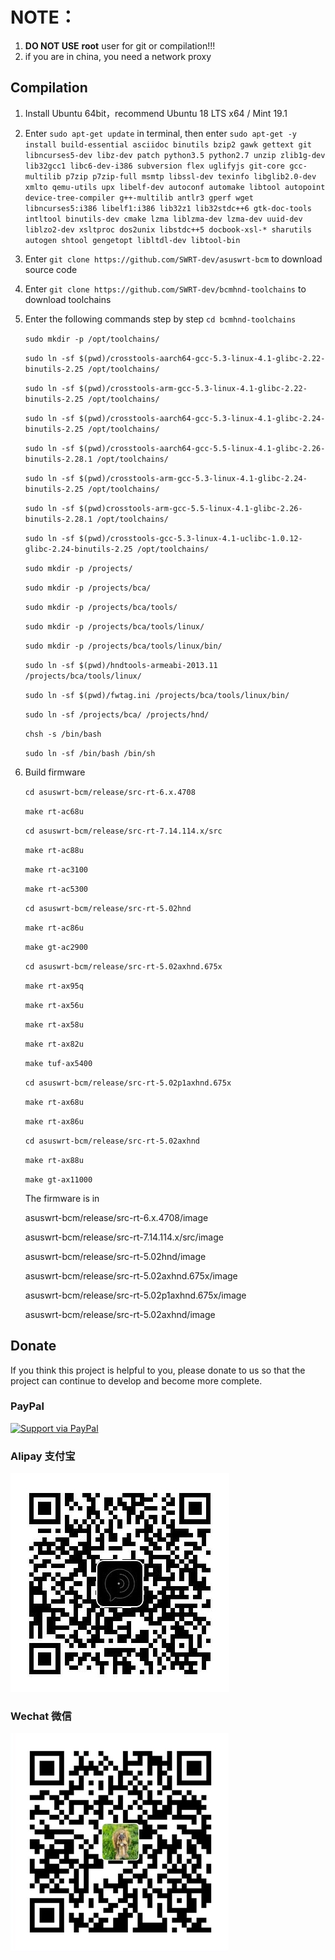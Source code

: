 
NOTE：
=
1. **DO NOT USE** **root** user for git or compilation!!!
2. if you are in china, you need a network proxy

## Compilation

1. Install Ubuntu 64bit，recommend Ubuntu 18 LTS x64 / Mint 19.1

2. Enter `sudo apt-get update` in terminal, then enter
`
sudo apt-get -y install build-essential asciidoc binutils bzip2 gawk gettext git libncurses5-dev libz-dev patch python3.5 python2.7 unzip zlib1g-dev lib32gcc1 libc6-dev-i386 subversion flex uglifyjs git-core gcc-multilib p7zip p7zip-full msmtp libssl-dev texinfo libglib2.0-dev xmlto qemu-utils upx libelf-dev autoconf automake libtool autopoint device-tree-compiler g++-multilib antlr3 gperf wget libncurses5:i386 libelf1:i386 lib32z1 lib32stdc++6 gtk-doc-tools intltool binutils-dev cmake lzma liblzma-dev lzma-dev uuid-dev liblzo2-dev xsltproc dos2unix libstdc++5 docbook-xsl-* sharutils autogen shtool gengetopt libltdl-dev libtool-bin
`

3. Enter `git clone https://github.com/SWRT-dev/asuswrt-bcm` to download source code 

4. Enter `git clone https://github.com/SWRT-dev/bcmhnd-toolchains` to download toolchains

5. Enter the following commands step by step `cd bcmhnd-toolchains`

    `sudo mkdir -p /opt/toolchains/`

    `sudo ln -sf $(pwd)/crosstools-aarch64-gcc-5.3-linux-4.1-glibc-2.22-binutils-2.25 /opt/toolchains/`

    `sudo ln -sf $(pwd)/crosstools-arm-gcc-5.3-linux-4.1-glibc-2.22-binutils-2.25 /opt/toolchains/`

    `sudo ln -sf $(pwd)/crosstools-aarch64-gcc-5.3-linux-4.1-glibc-2.24-binutils-2.25 /opt/toolchains/`
    
    `sudo ln -sf $(pwd)/crosstools-aarch64-gcc-5.5-linux-4.1-glibc-2.26-binutils-2.28.1 /opt/toolchains/`
    
    `sudo ln -sf $(pwd)/crosstools-arm-gcc-5.3-linux-4.1-glibc-2.24-binutils-2.25 /opt/toolchains/`
    
    `sudo ln -sf $(pwd)crosstools-arm-gcc-5.5-linux-4.1-glibc-2.26-binutils-2.28.1 /opt/toolchains/`
    
    `sudo ln -sf $(pwd)/crosstools-gcc-5.3-linux-4.1-uclibc-1.0.12-glibc-2.24-binutils-2.25 /opt/toolchains/`
    
    `sudo mkdir -p /projects/`
    
    `sudo mkdir -p /projects/bca/`
    
    `sudo mkdir -p /projects/bca/tools/`
    
    `sudo mkdir -p /projects/bca/tools/linux/`
    
    `sudo mkdir -p /projects/bca/tools/linux/bin/`
    
    `sudo ln -sf $(pwd)/hndtools-armeabi-2013.11 /projects/bca/tools/linux/`
    
    `sudo ln -sf $(pwd)/fwtag.ini /projects/bca/tools/linux/bin/`
    
    `sudo ln -sf /projects/bca/ /projects/hnd/`

    `chsh -s /bin/bash`

    `sudo ln -sf /bin/bash /bin/sh`

6. Build firmware

	`cd asuswrt-bcm/release/src-rt-6.x.4708`

	`make rt-ac68u`

	`cd asuswrt-bcm/release/src-rt-7.14.114.x/src` 

	`make rt-ac88u`

	`make rt-ac3100`

	`make rt-ac5300`

	`cd asuswrt-bcm/release/src-rt-5.02hnd` 

	`make rt-ac86u`

	`make gt-ac2900`

	`cd asuswrt-bcm/release/src-rt-5.02axhnd.675x` 

	`make rt-ax95q`

	`make rt-ax56u`

	`make rt-ax58u`

	`make rt-ax82u`

	`make tuf-ax5400`

	`cd asuswrt-bcm/release/src-rt-5.02p1axhnd.675x` 

	`make rt-ax68u`

	`make rt-ax86u`

	`cd asuswrt-bcm/release/src-rt-5.02axhnd` 

	`make rt-ax88u`

	`make gt-ax11000`

	The firmware is in 

	asuswrt-bcm/release/src-rt-6.x.4708/image 

	asuswrt-bcm/release/src-rt-7.14.114.x/src/image

	asuswrt-bcm/release/src-rt-5.02hnd/image

	asuswrt-bcm/release/src-rt-5.02axhnd.675x/image

	asuswrt-bcm/release/src-rt-5.02p1axhnd.675x/image

	asuswrt-bcm/release/src-rt-5.02axhnd/image

## Donate

If you think this project is helpful to you, please donate to us so that the project can continue to develop and become more complete. 

### PayPal

[![Support via PayPal](https://cdn.rawgit.com/twolfson/paypal-github-button/1.0.0/dist/button.svg)](https://paypal.me/paldier9/)

### Alipay 支付宝

![alipay](doc/alipay_donate.jpg)

### Wechat 微信
  
![wechat](doc/wechat_donate.jpg)


